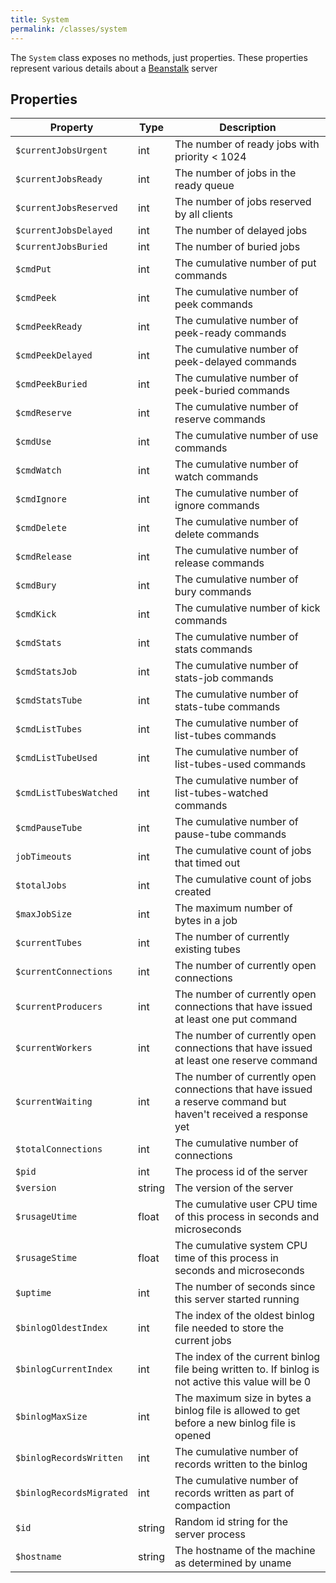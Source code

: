 ```yaml
---
title: System
permalink: /classes/system
---
```


The `System` class exposes no methods, just properties. These properties represent various details about a [Beanstalk](http://kr.github.io/beanstalkd/) server

## Properties

| Property | Type | Description |
| -------- | ---- | ----------- |
| `$currentJobsUrgent` | int | The number of ready jobs with priority < 1024 |
| `$currentJobsReady` | int | The number of jobs in the ready queue |
| `$currentJobsReserved` | int | The number of jobs reserved by all clients |
| `$currentJobsDelayed` | int | The number of delayed jobs |
| `$currentJobsBuried` | int | The number of buried jobs |
| `$cmdPut` | int | The cumulative number of put commands |
| `$cmdPeek` | int | The cumulative number of peek commands |
| `$cmdPeekReady` | int | The cumulative number of peek-ready commands |
| `$cmdPeekDelayed` | int | The cumulative number of peek-delayed commands |
| `$cmdPeekBuried` | int | The cumulative number of peek-buried commands |
| `$cmdReserve` | int | The cumulative number of reserve commands |
| `$cmdUse` | int | The cumulative number of use commands |
| `$cmdWatch` | int | The cumulative number of watch commands |
| `$cmdIgnore` | int | The cumulative number of ignore commands |
| `$cmdDelete` | int | The cumulative number of delete commands |
| `$cmdRelease` | int | The cumulative number of release commands |
| `$cmdBury` | int | The cumulative number of bury commands |
| `$cmdKick` | int | The cumulative number of kick commands |
| `$cmdStats` | int | The cumulative number of stats commands |
| `$cmdStatsJob` | int | The cumulative number of stats-job commands |
| `$cmdStatsTube` | int | The cumulative number of stats-tube commands |
| `$cmdListTubes` | int | The cumulative number of list-tubes commands |
| `$cmdListTubeUsed` | int | The cumulative number of list-tubes-used commands |
| `$cmdListTubesWatched` | int | The cumulative number of list-tubes-watched commands |
| `$cmdPauseTube` | int | The cumulative number of pause-tube commands |
| `jobTimeouts` | int | The cumulative count of jobs that timed out |
| `$totalJobs` | int | The cumulative count of jobs created |
| `$maxJobSize` | int | The maximum number of bytes in a job |
| `$currentTubes` | int | The number of currently existing tubes |
| `$currentConnections` | int | The number of currently open connections |
| `$currentProducers` | int | The number of currently open connections that have issued at least one put command |
| `$currentWorkers` | int | The number of currently open connections that have issued at least one reserve command |
| `$currentWaiting` | int | The number of currently open connections that have issued a reserve command but haven't received a response yet |
| `$totalConnections` | int | The cumulative number of connections |
| `$pid` | int | The process id of the server |
| `$version` | string | The version of the server |
| `$rusageUtime` | float | The cumulative user CPU time of this process in seconds and microseconds |
| `$rusageStime` | float | The cumulative system CPU time of this process in seconds and microseconds |
| `$uptime` | int | The number of seconds since this server started running |
| `$binlogOldestIndex` | int | The index of the oldest binlog file needed to store the current jobs |
| `$binlogCurrentIndex` | int | The index of the current binlog file being written to. If binlog is not active this value will be 0 |
| `$binlogMaxSize` | int | The maximum size in bytes a binlog file is allowed to get before a new binlog file is opened |
| `$binlogRecordsWritten` | int | The cumulative number of records written to the binlog |
| `$binlogRecordsMigrated` | int | The cumulative number of records written as part of compaction |
| `$id` | string | Random id string for the server process |
| `$hostname` | string | The hostname of the machine as determined by uname |
